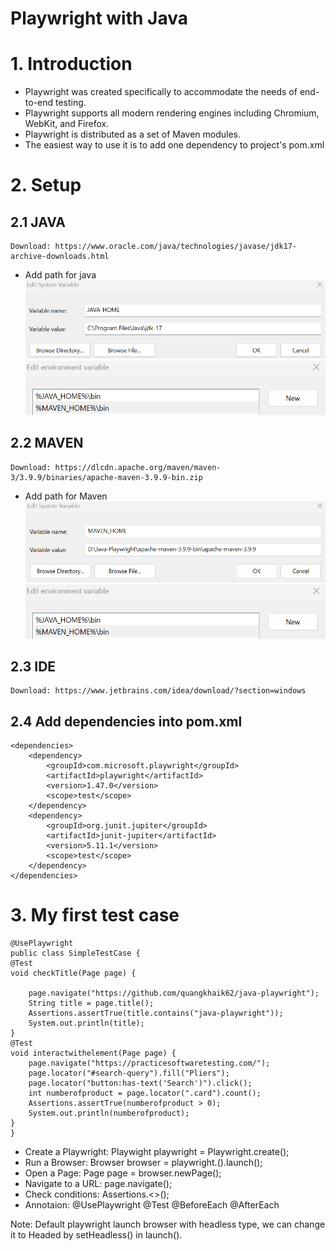 Playwright with Java
===
# 1. Introduction
- Playwright was created specifically to accommodate the needs of end-to-end testing.
- Playwright supports all modern rendering engines including Chromium, WebKit, and Firefox.
- Playwright is distributed as a set of Maven modules.
- The easiest way to use it is to add one dependency to project's pom.xml 

# 2. Setup

## 2.1 JAVA 
    Download: https://www.oracle.com/java/technologies/javase/jdk17-archive-downloads.html
- Add path for java
![img.png](image/img.png)
![img_1.png](image/img_1.png)
## 2.2 MAVEN
    Download: https://dlcdn.apache.org/maven/maven-3/3.9.9/binaries/apache-maven-3.9.9-bin.zip
- Add path for Maven
![img_2.png](image/img_2.png)
![img_1.png](image/img_1.png)
## 2.3 IDE
    Download: https://www.jetbrains.com/idea/download/?section=windows
## 2.4 Add dependencies into pom.xml

    <dependencies>
        <dependency>
            <groupId>com.microsoft.playwright</groupId>
            <artifactId>playwright</artifactId>
            <version>1.47.0</version>
            <scope>test</scope>
        </dependency>
        <dependency>
            <groupId>org.junit.jupiter</groupId>
            <artifactId>junit-jupiter</artifactId>
            <version>5.11.1</version>
            <scope>test</scope>
        </dependency>
    </dependencies> 

# 3. My first test case
    @UsePlaywright
    public class SimpleTestCase {
    @Test
    void checkTitle(Page page) {

        page.navigate("https://github.com/quangkhaik62/java-playwright");
        String title = page.title();
        Assertions.assertTrue(title.contains("java-playwright"));
        System.out.println(title);
    }
    @Test
    void interactwithelement(Page page) {
        page.navigate("https://practicesoftwaretesting.com/");
        page.locator("#search-query").fill("Pliers");
        page.locator("button:has-text('Search')").click();
        int numberofproduct = page.locator(".card").count();
        Assertions.assertTrue(numberofproduct > 0);
        System.out.println(numberofproduct);
    }
    }

- Create a Playwright: Playwight playwright = Playwright.create();
- Run a Browser: Browser browser = playwright.<browser>().launch();
- Open a Page: Page page = browser.newPage();
- Navigate to a URL: page.navigate();
- Check conditions: Assertions.<>();
- Annotaion: @UsePlaywright @Test @BeforeEach @AfterEach

Note: Default playwright launch browser with headless type, we can change it to Headed by setHeadless() in launch().

